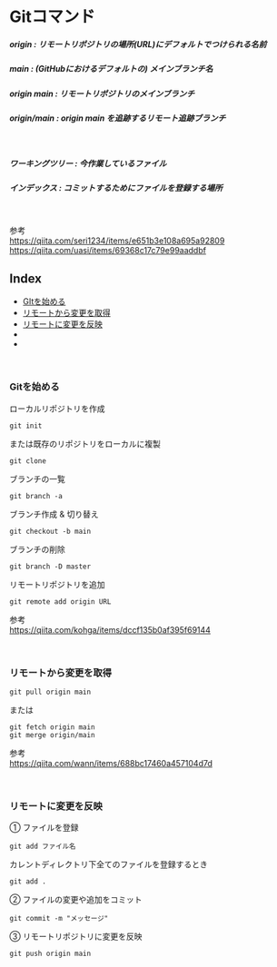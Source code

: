 # Gitコマンド 
##### origin : リモートリポジトリの場所(URL)にデフォルトでつけられる名前
##### main : (GitHubにおけるデフォルトの) メインブランチ名
##### origin main : リモートリポジトリのメインブランチ
##### origin/main : origin main を追跡するリモート追跡ブランチ

</br>

##### ワーキングツリー : 今作業しているファイル
##### インデックス : コミットするためにファイルを登録する場所

</br>

参考</br>
https://qiita.com/seri1234/items/e651b3e108a695a92809<br/>
https://qiita.com/uasi/items/69368c17c79e99aaddbf
## Index
* [GItを始める](#GItを始める)
* [リモートから変更を取得](#リモートから変更を取得)
* [リモートに変更を反映](#リモートに変更を反映)
* [](#)
* [](#)

</br>

### Gitを始める
ローカルリポジトリを作成
```
git init
```
または既存のリポジトリをローカルに複製
```
git clone
```
ブランチの一覧
```
git branch -a
```
ブランチ作成 & 切り替え
```
git checkout -b main
```
ブランチの削除
```
git branch -D master
```
リモートリポジトリを追加
```
git remote add origin URL
```
参考</br>
https://qiita.com/kohga/items/dccf135b0af395f69144

</br>

### リモートから変更を取得
```
git pull origin main
```
または
```
git fetch origin main
git merge origin/main
```
参考</br>
https://qiita.com/wann/items/688bc17460a457104d7d

</br>

### リモートに変更を反映
① ファイルを登録
```
git add ファイル名
```
カレントディレクトリ下全てのファイルを登録するとき
```
git add .
```
② ファイルの変更や追加をコミット
```
git commit -m "メッセージ"
```
③ リモートリポジトリに変更を反映
```
git push origin main
```